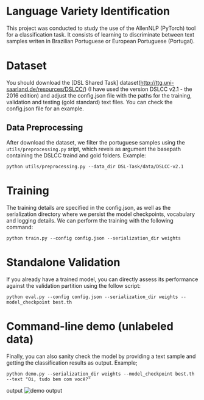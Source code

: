 
# Language Variety Identification 

This project was conducted to study the use of the AllenNLP (PyTorch) tool for a classification task. It consists of learning to discriminate between text samples writen in Brazilian Portuguese or European Portuguese (Portugal).


# Dataset
You should download the [DSL Shared Task] dataset(http://ttg.uni-saarland.de/resources/DSLCC/) (I have used the version DSLCC v2.1 - the 2016 edition) and adjust the config.json file with the paths for the training, validation and testing (gold standard) text files. You can check the config.json file for an example.

## Data Preprocessing
After download the dataset, we filter the portuguese samples using the `utils/preprocessing.py` sript, which reveis as argument the basepath containing the DSLCC traind and gold folders. 
Example:
```
python utils/preprocessing.py --data_dir DSL-Task/data/DSLCC-v2.1
```
# Training
The training details are specified in the config.json, as well as the serialization directory where we persist the model checkpoints, vocabulary and logging details. We can perform the training with the following command:
```
python train.py --config config.json --serialization_dir weights
```

# Standalone Validation
If you already have a trained model, you can directly assess its performance against the validation partition using the follow script:

```
python eval.py --config config.json --serialization_dir weights --model_checkpoint best.th
```

# Command-line demo (unlabeled data)
Finally, you can also sanity check the model by providing a text sample and getting the classification results as output.
Example;
```
python demo.py --serialization_dir weights --model_checkpoint best.th --text "Oi, tudo bem com você?"
```
output
![demo output](https://github.com/wellescastro/language_variety_classification/raw/master/demo-example-output.png)
